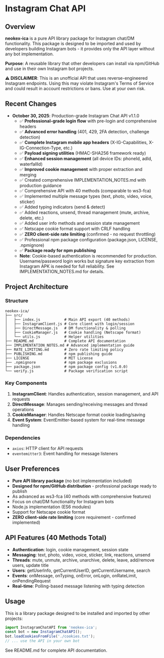 # Instagram Chat API

## Overview
**neokex-ica** is a pure API library package for Instagram chat/DM functionality. This package is designed to be imported and used by developers building Instagram bots - it provides only the API layer without any bot implementation.

**Purpose**: A reusable library that other developers can install via npm/GitHub and use in their own Instagram bot projects.

**⚠️ DISCLAIMER**: This is an unofficial API that uses reverse-engineered Instagram endpoints. Using this may violate Instagram's Terms of Service and could result in account restrictions or bans. Use at your own risk.

## Recent Changes
- **October 30, 2025**: Production-grade Instagram Chat API v1.1.0
  - ✅ **Professional-grade login flow** with pre-login and comprehensive headers
  - ✅ **Advanced error handling** (401, 429, 2FA detection, challenge detection)
  - ✅ **Complete Instagram mobile app headers** (X-IG-Capabilities, X-IG-Connection-Type, etc.)
  - ✅ **Payload signing utilities** (HMAC-SHA256 framework ready)
  - ✅ **Enhanced session management** (all device IDs: phoneId, adId, waterfallId)
  - ✅ **Improved cookie management** with proper extraction and merging
  - ✅ Created comprehensive IMPLEMENTATION_NOTES.md with production guidance
  - ✅ Comprehensive API with 40 methods (comparable to ws3-fca)
  - ✅ Implemented multiple message types (text, photo, video, voice, sticker)
  - ✅ Added typing indicators (send & detect)
  - ✅ Added reactions, unsend, thread management (mute, archive, delete, etc.)
  - ✅ Added user info methods and session state management
  - ✅ Netscape cookie format support with CRLF handling
  - ✅ **ZERO client-side rate limiting** (confirmed - no request throttling)
  - ✅ Professional npm package configuration (package.json, LICENSE, .npmignore)
  - ✅ **Package ready for npm publishing**
  - **Note**: Cookie-based authentication is recommended for production. Username/password login works but signature key extraction from Instagram APK is needed for full reliability. See IMPLEMENTATION_NOTES.md for details.

## Project Architecture

### Structure
```
neokex-ica/
├── src/
│   ├── index.js           # Main API export (40 methods)
│   ├── InstagramClient.js # Core client with login/session
│   ├── DirectMessage.js   # DM functionality & polling
│   ├── CookieManager.js   # Cookie handling (Netscape format)
│   └── utils.js           # Helper utilities
├── README.md              # Complete API documentation
├── IMPLEMENTATION_NOTES.md # Advanced implementation guide
├── RATE_LIMITING.md       # Zero rate limiting policy
├── PUBLISHING.md          # npm publishing guide
├── LICENSE                # MIT License
├── .npmignore             # npm package exclusions
├── package.json           # npm package config (v1.0.0)
└── verify.js              # Package verification script
```

### Key Components
1. **InstagramClient**: Handles authentication, session management, and API requests
2. **DirectMessage**: Manages sending/receiving messages and thread operations
3. **CookieManager**: Handles Netscape format cookie loading/saving
4. **Event System**: EventEmitter-based system for real-time message handling

### Dependencies
- `axios`: HTTP client for API requests
- `eventemitter3`: Event handling for message listeners

## User Preferences
- **Pure API library package** (no bot implementation included)
- **Designed for npm/GitHub distribution** - professional package ready to publish
- As advanced as ws3-fca (40 methods with comprehensive features)
- Focus on chat/DM functionality for Instagram bots
- Node.js implementation (ES6 modules)
- Support for Netscape cookie format
- **ZERO client-side rate limiting** (core requirement - confirmed implemented)

## API Features (40 Methods Total)
- **Authentication**: login, cookie management, session state
- **Messaging**: text, photo, video, voice, sticker, link, reactions, unsend
- **Threads**: mute, unmute, archive, unarchive, delete, leave, add/remove users, update title
- **Users**: getUserInfo, getCurrentUserID, getCurrentUsername, search
- **Events**: onMessage, onTyping, onError, onLogin, onRateLimit, onPendingRequest
- **Real-time**: Polling-based message listening with typing detection

## Usage
This is a library package designed to be installed and imported by other projects:

```javascript
import InstagramChatAPI from 'neokex-ica';
const bot = new InstagramChatAPI();
bot.loadCookiesFromFile('./cookies.txt');
// ... use the API in your own bot
```

See README.md for complete API documentation.
